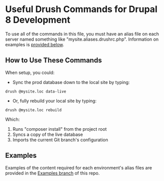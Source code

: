 # Useful Drush Commands for Drupal 8 Development
To use all of the commands in this file, you must have an alias file on each server named something like "mysite.aliases.drushrc.php". Information on examples is [provided below](#examples).

## How to Use These Commands
When setup, you could:

* Sync the prod database down to the local site by typing:

`drush @mysite.loc data-live`

* Or, fully rebuild your local site by typing:

`drush @mysite.loc rebuild`

Which:

1. Runs "composer install" from the project root
2. Syncs a copy of the live database
3. Imports the current Git branch's configuration

## Examples
Examples of the content required for each environment's alias files are provided in the [Examples branch](https://github.com/ModulesUnraveled/Drush-Shell-Aliases/tree/examples) of this repo.
